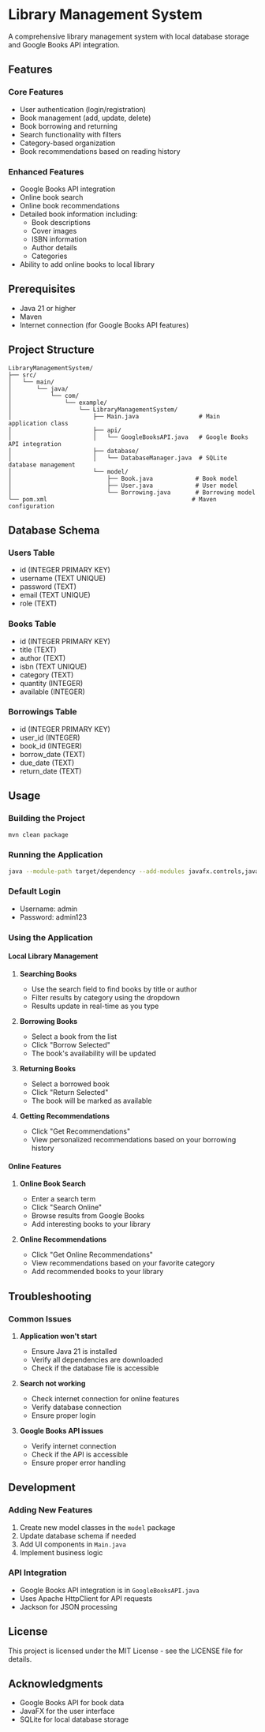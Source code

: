 # Library Management System

A comprehensive library management system with local database storage and Google Books API integration.

## Features

### Core Features
- User authentication (login/registration)
- Book management (add, update, delete)
- Book borrowing and returning
- Search functionality with filters
- Category-based organization
- Book recommendations based on reading history

### Enhanced Features
- Google Books API integration
- Online book search
- Online book recommendations
- Detailed book information including:
  - Book descriptions
  - Cover images
  - ISBN information
  - Author details
  - Categories
- Ability to add online books to local library

## Prerequisites

- Java 21 or higher
- Maven
- Internet connection (for Google Books API features)

## Project Structure

```
LibraryManagementSystem/
├── src/
│   └── main/
│       └── java/
│           └── com/
│               └── example/
│                   └── LibraryManagementSystem/
│                       ├── Main.java                 # Main application class
│                       ├── api/
│                       │   └── GoogleBooksAPI.java   # Google Books API integration
│                       ├── database/
│                       │   └── DatabaseManager.java  # SQLite database management
│                       └── model/
│                           ├── Book.java            # Book model
│                           ├── User.java            # User model
│                           └── Borrowing.java       # Borrowing model
└── pom.xml                                         # Maven configuration
```

## Database Schema

### Users Table
- id (INTEGER PRIMARY KEY)
- username (TEXT UNIQUE)
- password (TEXT)
- email (TEXT UNIQUE)
- role (TEXT)

### Books Table
- id (INTEGER PRIMARY KEY)
- title (TEXT)
- author (TEXT)
- isbn (TEXT UNIQUE)
- category (TEXT)
- quantity (INTEGER)
- available (INTEGER)

### Borrowings Table
- id (INTEGER PRIMARY KEY)
- user_id (INTEGER)
- book_id (INTEGER)
- borrow_date (TEXT)
- due_date (TEXT)
- return_date (TEXT)

## Usage

### Building the Project
```bash
mvn clean package
```

### Running the Application
```bash
java --module-path target/dependency --add-modules javafx.controls,javafx.fxml -jar target/LibraryManagementSystem-1.0-SNAPSHOT.jar
```

### Default Login
- Username: admin
- Password: admin123

### Using the Application

#### Local Library Management
1. **Searching Books**
   - Use the search field to find books by title or author
   - Filter results by category using the dropdown
   - Results update in real-time as you type

2. **Borrowing Books**
   - Select a book from the list
   - Click "Borrow Selected"
   - The book's availability will be updated

3. **Returning Books**
   - Select a borrowed book
   - Click "Return Selected"
   - The book will be marked as available

4. **Getting Recommendations**
   - Click "Get Recommendations"
   - View personalized recommendations based on your borrowing history

#### Online Features

1. **Online Book Search**
   - Enter a search term
   - Click "Search Online"
   - Browse results from Google Books
   - Add interesting books to your library

2. **Online Recommendations**
   - Click "Get Online Recommendations"
   - View recommendations based on your favorite category
   - Add recommended books to your library

## Troubleshooting

### Common Issues

1. **Application won't start**
   - Ensure Java 21 is installed
   - Verify all dependencies are downloaded
   - Check if the database file is accessible

2. **Search not working**
   - Check internet connection for online features
   - Verify database connection
   - Ensure proper login

3. **Google Books API issues**
   - Verify internet connection
   - Check if the API is accessible
   - Ensure proper error handling

## Development

### Adding New Features
1. Create new model classes in the `model` package
2. Update database schema if needed
3. Add UI components in `Main.java`
4. Implement business logic

### API Integration
- Google Books API integration is in `GoogleBooksAPI.java`
- Uses Apache HttpClient for API requests
- Jackson for JSON processing

## License

This project is licensed under the MIT License - see the LICENSE file for details.

## Acknowledgments

- Google Books API for book data
- JavaFX for the user interface
- SQLite for local database storage 